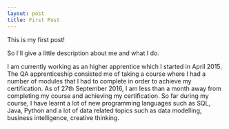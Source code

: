 ```yaml
---
layout: post
title: First Post
---
```


This is my first post! 

So I'll give a little description about me and what I do.

I am currently working as an higher apprentice which I started in April 2015. The QA apprenticeship consisted me of taking a course where I had a number of modules that I had to complete in order to achieve my certification. As of 27th September 2016, I am less than a month away from completing my course and achieving my certification. So far during my course, I have learnt a lot of new programming languages such as SQL, Java, Python and a lot of data related topics such as data modelling, business intelligence, creative thinking. 

